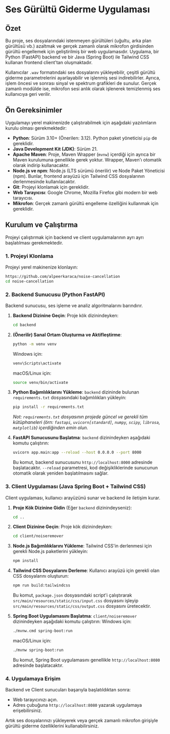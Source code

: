 # Ses Gürültü Giderme Uygulaması

## Özet

Bu proje, ses dosyalarındaki istenmeyen gürültüleri (uğultu, arka plan gürültüsü vb.) azaltmak ve gerçek zamanlı olarak mikrofon girdisinden gürültü engellemek için geliştirilmiş bir web uygulamasıdır. Uygulama, bir Python (FastAPI) backend ve bir Java (Spring Boot) ile Tailwind CSS kullanan frontend client'tan oluşmaktadır.

Kullanıcılar `.wav` formatındaki ses dosyalarını yükleyebilir, çeşitli gürültü giderme parametrelerini ayarlayabilir ve işlenmiş sesi indirebilirler. Ayrıca, işlem öncesi ve sonrası sinyal ve spektrum grafikleri de sunulur. Gerçek zamanlı modülde ise, mikrofon sesi anlık olarak işlenerek temizlenmiş ses kullanıcıya geri verilir.

## Ön Gereksinimler

Uygulamayı yerel makinenizde çalıştırabilmek için aşağıdaki yazılımların kurulu olması gerekmektedir:

- **Python**: Sürüm 3.10+ (Önerilen: 3.12). Python paket yöneticisi `pip` de gereklidir.
- **Java Development Kit (JDK)**: Sürüm 21.
- **Apache Maven**: Proje, Maven Wrapper (`mvnw`) içerdiği için ayrıca bir Maven kurulumuna genellikle gerek yoktur. Wrapper, Maven'ı otomatik olarak indirip kullanacaktır.
- **Node.js ve npm**: Node.js (LTS sürümü önerilir) ve Node Paket Yöneticisi (npm). Bunlar, frontend arayüzü için Tailwind CSS dosyalarının derlenmesinde kullanılacaktır.
- **Git**: Projeyi klonlamak için gereklidir.
- **Web Tarayıcısı**: Google Chrome, Mozilla Firefox gibi modern bir web tarayıcısı.
- **Mikrofon**: Gerçek zamanlı gürültü engelleme özelliğini kullanmak için gereklidir.

## Kurulum ve Çalıştırma

Projeyi çalıştırmak için backend ve client uygulamalarının ayrı ayrı başlatılması gerekmektedir.

### 1. Projeyi Klonlama

Projeyi yerel makinenize klonlayın:

```bash
https://github.com/alpeerkaraca/noise-cancellation
cd noise-cancellation
```

### 2. Backend Sunucusu (Python FastAPI)

Backend sunucusu, ses işleme ve analiz algoritmalarını barındırır.

1.  **Backend Dizinine Geçin**:
    Proje kök dizinindeyken:

    ```bash
    cd backend
    ```

2.  **(Önerilir) Sanal Ortam Oluşturma ve Aktifleştirme**:

    ```bash
    python -m venv venv
    ```

    Windows için:

    ```bash
    venv\Scripts\activate
    ```

    macOS/Linux için:

    ```bash
    source venv/bin/activate
    ```

3.  **Python Bağımlılıklarını Yükleme**:
    `backend` dizininde bulunan `requirements.txt` dosyasındaki bağımlılıkları yükleyin:

    ```bash
    pip install -r requirements.txt
    ```

    _Not: `requirements.txt` dosyasının projede güncel ve gerekli tüm kütüphaneleri (örn: `fastapi`, `uvicorn[standard]`, `numpy`, `scipy`, `librosa`, `matplotlib`) içerdiğinden emin olun._

4.  **FastAPI Sunucusunu Başlatma**:
    `backend` dizinindeyken aşağıdaki komutu çalıştırın:
    ```bash
    uvicorn app.main:app --reload --host 0.0.0.0 --port 8000
    ```
    Bu komut, backend sunucusunu `http://localhost:8000` adresinde başlatacaktır. `--reload` parametresi, kod değişikliklerinde sunucunun otomatik olarak yeniden başlatılmasını sağlar.

### 3. Client Uygulaması (Java Spring Boot + Tailwind CSS)

Client uygulaması, kullanıcı arayüzünü sunar ve backend ile iletişim kurar.

1.  **Proje Kök Dizinine Gidin** (Eğer `backend` dizinindeyseniz):

    ```bash
    cd ..
    ```

2.  **Client Dizinine Geçin**:
    Proje kök dizinindeyken:

    ```bash
    cd client/noiseremover
    ```

3.  **Node.js Bağımlılıklarını Yükleme**:
    Tailwind CSS'in derlenmesi için gerekli Node.js paketlerini yükleyin:

    ```bash
    npm install
    ```

4.  **Tailwind CSS Dosyalarını Derleme**:
    Kullanıcı arayüzü için gerekli olan CSS dosyalarını oluşturun:

    ```bash
    npm run build:tailwindcss
    ```

    Bu komut, `package.json` dosyasındaki script'i çalıştırarak `src/main/resources/static/css/input.css` dosyasını işleyip `src/main/resources/static/css/output.css` dosyasını üretecektir.

5.  **Spring Boot Uygulamasını Başlatma**:
    `client/noiseremover` dizinindeyken aşağıdaki komutu çalıştırın:
    Windows için:
    ```bash
    ./mvnw.cmd spring-boot:run
    ```
    macOS/Linux için:
    ```bash
    ./mvnw spring-boot:run
    ```
    Bu komut, Spring Boot uygulamasını genellikle `http://localhost:8080` adresinde başlatacaktır.

### 4. Uygulamaya Erişim

Backend ve Client sunucuları başarıyla başlatıldıktan sonra:

- Web tarayıcınızı açın.
- Adres çubuğuna `http://localhost:8080` yazarak uygulamaya erişebilirsiniz.

Artık ses dosyalarınızı yükleyerek veya gerçek zamanlı mikrofon girişiyle gürültü giderme özelliklerini kullanabilirsiniz.
